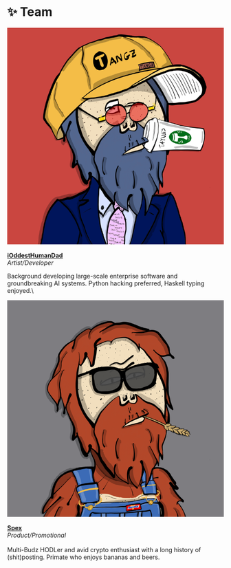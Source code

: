 # ✨ Team

![](<../.gitbook/assets/image (1).png>)

[**iOddestHumanDad**](https://twitter.com/ioddesthumandad)\
_Artist/Developer_

Background developing large-scale enterprise software and groundbreaking AI systems. Python hacking preferred, Haskell typing enjoyed.\


![](../.gitbook/assets/image.png)

[**Spex**](https://twitter.com/wildspex)\
_Product/Promotional_\
\
Multi-Budz HODLer and avid crypto enthusiast with a long history of (shit)posting. Primate who enjoys bananas and beers.

